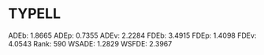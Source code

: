 # TYPELL

ADEb: 1.8665
ADEp: 0.7355
ADEv: 2.2284
FDEb: 3.4915
FDEp: 1.4098
FDEv: 4.0543
Rank: 590
WSADE: 1.2829
WSFDE: 2.3967